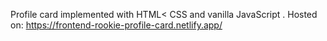 Profile card implemented with HTML< CSS and vanilla JavaScript 
.
Hosted on: https://frontend-rookie-profile-card.netlify.app/
